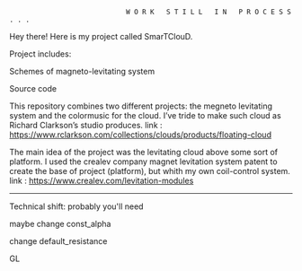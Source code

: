                                  W O R K   S T I L L   I N   P R O C E S S . . .

Hey there! Here is my project called SmarTClouD. 

Project includes:

  Schemes of magneto-levitating system
  
  Source code
  

This repository combines two different projects: the megneto levitating system and the colormusic for the cloud. 
I’ve tride to make such cloud as Richard Clarkson’s studio produces. 
 link : https://www.rclarkson.com/collections/clouds/products/floating-cloud

The main idea of the project was the levitating cloud above some sort of platform.
I used the crealev company magnet levitation system patent to create the base of project (platform), but whith my own coil-control system. 
 link : https://www.crealev.com/levitation-modules


  
  - - - - - - - - - - - - - - - - - - - - - - - - - - - - - - - - - - - - - - - - - - - - - -

Technical shift: probably you'll need 

maybe change const_alpha 

change default_resistance


GL
